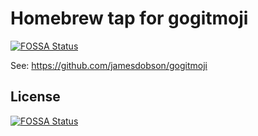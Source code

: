 # Homebrew tap for gogitmoji
[![FOSSA Status](https://app.fossa.io/api/projects/git%2Bgithub.com%2Fjamesdobson%2Fhomebrew-gogitmoji.svg?type=shield)](https://app.fossa.io/projects/git%2Bgithub.com%2Fjamesdobson%2Fhomebrew-gogitmoji?ref=badge_shield)


See: https://github.com/jamesdobson/gogitmoji


## License
[![FOSSA Status](https://app.fossa.io/api/projects/git%2Bgithub.com%2Fjamesdobson%2Fhomebrew-gogitmoji.svg?type=large)](https://app.fossa.io/projects/git%2Bgithub.com%2Fjamesdobson%2Fhomebrew-gogitmoji?ref=badge_large)